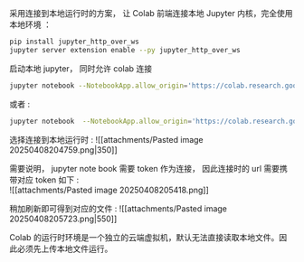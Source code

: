 
采用连接到本地运行时的方案， 让 Colab 前端连接本地 Jupyter 内核，完全使用本地环境  ：
```sh
pip install jupyter_http_over_ws
jupyter server extension enable --py jupyter_http_over_ws
```

启动本地 jupyter， 同时允许 colab 连接  
```sh 
jupyter notebook --NotebookApp.allow_origin='https://colab.research.google.com' --port=8888 
```

或者 :  
```sh
jupyter notebook  --NotebookApp.allow_origin='https://colab.research.google.com'  --port=8888 --NotebookApp.port_retries=0
```

选择连接到本地运行时 : 
![[attachments/Pasted image 20250408204759.png|350]]

需要说明，  jupyter note book 需要 token 作为连接， 因此连接时的 url 需要携带对应 token 如下 :  
![[attachments/Pasted image 20250408205418.png]] 

稍加刷新即可得到对应的文件 : 
![[attachments/Pasted image 20250408205723.png|550]]

Colab 的运行时环境是一个独立的云端虚拟机，默认无法直接读取本地文件。因此必须先上传本地文件运行。  
